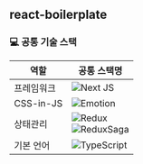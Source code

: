 ## react-boilerplate

### 💻 공통 기술 스택

| 역할 | 공통 스택명 |
| --- | --- |
| 프레임워크 | ![Next JS](https://img.shields.io/badge/Next-black?style=for-the-badge&logo=next.js&logoColor=white) |
| CSS-in-JS | ![Emotion](https://img.shields.io/badge/Emotion-DB7093?style=for-the-badge&logo=Styled-components&logoColor=white) |
| 상태관리 | ![Redux](https://img.shields.io/badge/redux-%23593d88.svg?style=for-the-badge&logo=redux&logoColor=white) <br> ![ReduxSaga](https://img.shields.io/badge/redux--saga-%23593d88.svg?style=for-the-badge&logo=reduxsaga&logoColor=white) |
| 기본 언어 | ![TypeScript](https://img.shields.io/badge/typescript-%23007ACC.svg?style=for-the-badge&logo=typescript&logoColor=white) |
